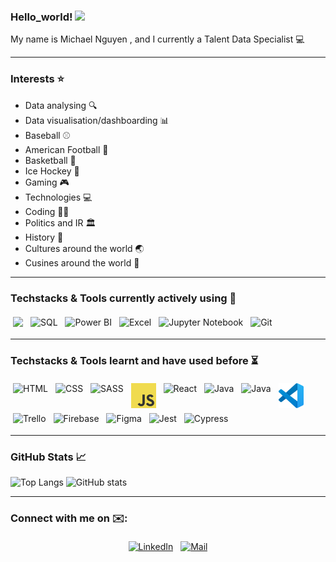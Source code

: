### Hello_world!  <img src="https://raw.githubusercontent.com/MartinHeinz/MartinHeinz/master/wave.gif" width="30px">

My name is Michael Nguyen , and I currently a Talent Data Specialist :computer:

---

### Interests :star:

- Data analysing 🔍
- Data visualisation/dashboarding 📊
- Baseball :baseball:
- American Football 🏈 
- Basketball 🏀
- Ice Hockey 🏒
- Gaming 🎮
- Technologies 💻
- Coding 👨‍💻 
- Politics and IR 🏛
- History 🏺
- Cultures around the world 🌏 
- Cusines around the world 🍲

---

### Techstacks & Tools currently actively using 🧰


<p >

 <img src="https://img.icons8.com/color/452/python--v1.png" style="vertical-align:top; margin:4px"  height="40" style="vertical-align:top; margin:4px">
 
 <img src="https://img.icons8.com/external-soft-fill-juicy-fish/344/external-sql-servers-and-networks-soft-fill-soft-fill-juicy-fish.png" alt="SQL" height="40" style="vertical-align:top; margin:4px"  height="40" style="vertical-align:top; margin:4px">
 
   <img src="https://img.icons8.com/color/344/power-bi.png" alt="Power BI" height="40" style="vertical-align:top; margin:4px"  height="40" style="vertical-align:top; margin:4px">
 
   <img src="https://img.icons8.com/color/344/microsoft-excel-2019--v1.png" alt="Excel" height="40" style="vertical-align:top; margin:4px"  height="40" style="vertical-align:top; margin:4px">

 <img src="https://img.icons8.com/fluency/344/jupyter.png" alt="Jupyter Notebook" height="40" style="vertical-align:top; margin:4px"  height="40" style="vertical-align:top; margin:4px">
 
 
 <img src="https://img.icons8.com/color/48/000000/git.png" alt="Git" height="40" style="vertical-align:top; margin:4px">


</p>

--- 

### Techstacks & Tools learnt and have used before ⏳

<p>
<img src="https://img.icons8.com/color/480/000000/html-5--v1.png" alt="HTML" height="40" style="vertical-align:top; margin:4px"  height="40" style="vertical-align:top; margin:4px">

 <img src="https://img.icons8.com/color/48/000000/css3.png" height="40" style="vertical-align:top; margin:4px" alt="CSS" height="40" style="vertical-align:top; margin:4px">
 
<img src="https://img.icons8.com/color/48/000000/sass.png" alt="SASS" height="40" style="vertical-align:top; margin:4px">
 
 <img src="https://raw.githubusercontent.com/github/explore/80688e429a7d4ef2fca1e82350fe8e3517d3494d/topics/javascript/javascript.png" alt="Javascript" height="40" style="vertical-align:top; margin:4px">
 
 <img src="https://img.icons8.com/plasticine/100/000000/react.png" alt="React" height="40" style="vertical-align:top; margin:4px">
 
 <img src="https://img.icons8.com/color/48/000000/java-coffee-cup-logo.png" alt="Java" height="40" style="vertical-align:top; margin:4px">
 
<img src="https://img.icons8.com/color/48/000000/intellij-idea.png" alt="Java" height="40" style="vertical-align:top; margin:4px">
 
 <img src="https://raw.githubusercontent.com/github/explore/80688e429a7d4ef2fca1e82350fe8e3517d3494d/topics/visual-studio-code/visual-studio-code.png" alt="VS Code" height="40" style="vertical-align:top; margin:4px">
 
<img src="https://img.icons8.com/color/48/000000/trello.png" alt="Trello" height="40" style="vertical-align:top; margin:4px">
 
<img src="https://img.icons8.com/color/48/000000/firebase.png" alt="Firebase" height="40" style="vertical-align:top; margin:4px">
 
 <img src="https://img.icons8.com/doodle/48/000000/figma.png" alt="Figma" height="40" style="vertical-align:top; margin:4px">
 
 <img src=https://cdn.freebiesupply.com/logos/large/2x/jest-logo-png-transparent.png alt="Jest" height="40" style="vertical-align:top; margin:4px">
 
  <img src=https://upload.wikimedia.org/wikipedia/commons/a/a4/Cypress.png alt="Cypress" height="40" style="vertical-align:top; margin:4px">
</p>

---

### GitHub Stats 📈

![Top Langs](https://github-readme-stats.vercel.app/api/top-langs/?username=junyimn&theme=tokyonight)
![GitHub stats](https://github-readme-stats.vercel.app/api?username=junyimn&show_icons=true&theme=tokyonight)


--- 

###  Connect with me on ✉️:


<p align="center">
 <a href="https://www.linkedin.com/in/michael-nguyen6/" target="_blank" rel="noopener noreferrer"> <img src="https://img.icons8.com/fluent/48/000000/linkedin.png" alt="LinkedIn" height="40" style="vertical-align:top; margin:4px"></a>
 <a href="mailto:junyimn@outlook.com"> <img src="https://img.icons8.com/fluent/48/000000/mail.png" alt="Mail" height="40" style="vertical-align:top; margin:4px"></a>
</p>


